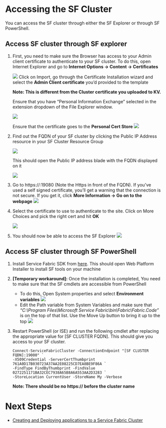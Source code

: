
# Accessing the SF Cluster
You can access the SF cluster through either the SF Explorer or through SF PowerShell.

## Access SF cluster through SF explorer
1.	First, you need to make sure the Browser has access to your Admin client certificate to authenticate to your SF cluster. To do this, open Internet Explorer  and go to **Internet Options -> Content -> Certificates**

    ![](images/internetoptionscertificates.png)
    Click on Import, go through the Certificate Installation wizard and select the **Admin Client certificate** you’d provided to the template 

    **Note: This is different from the Cluster certificate you uploaded to KV.** 
    
    Ensure that you have “Personal Information Exchange” selected in the extension dropdown of the File Explorer window.

    ![](images/selectcertificate.png)
    
    Ensure that the certificate goes to the **Personal Cert Store**
    ![](images/personalcertstore.png)

2.	Find out the FQDN of your SF cluster by clicking the Public IP Address resource in your SF Cluster Resource Group

    ![](images/deployedsfcluster.png)

    This should open the Public IP address blade with the FQDN displayed on it

    ![](images/publicipaddress.png)

3.	Go to https://<FQDN>:19080 (Note the Https in front of the FQDN). If you’ve used a self signed certificate, you’ll get a warning that the connection is not secure. If you get it, click **More Information -> Go on to the webpage**
    ![](images/notsecuregoon.png)

4.	Select the certificate to use to authenticate to the site. Click on More Choices and pick the right cert and hit **OK**

    ![](images/picksignincert.png)

5.	You should now be able to access the SF Explorer
    ![](images/sfclusterui.png)

## Access SF cluster through SF PowerShell
1. Install Service Fabric SDK from [here](https://docs.microsoft.com/en-us/azure/service-fabric/service-fabric-get-started). This should open Web Platform Installer to install SF tools on your machine
2. **[Temporary workaround]:** Once the installation is completed, You need to make sure that the SF cmdlets are accessible from PowerShell
    - To do this, Open System properties and select **Environment variables**
    ![](images/environmentvariables.png)
    - Edit the Path variable from System Variables and make sure that _“C:\Program Files\Microsoft Service Fabric\bin\Fabric\Fabric.Code”_ is on the top of that list. Use the Move Up button to bring it up to the top
    ![](images/editenvvariables.png)

3. Restart PowerShell (or ISE) and run the following cmdlet after replacing the appropriate value for [SF CLUSTER FQDN]. This should give you access to your SF cluster.
    ```
    Connect-ServiceFabricCluster -ConnectionEndpoint "[SF CLUSTER FQDN]:19000" `
    -X509Credential -ServerCertThumbprint 761A0D17B030723A37AA2E08225CD7EA8BE9F86A `
    -FindType FindByThumbprint -FindValue 0272251171BA32CEC7938A65B8A6A553AA2D3283 `
    -StoreLocation CurrentUser -StoreName My -Verbose 
    ```
    **Note: There should be no https:// before the cluster name**

# Next Steps
* [Creating and Deploying applications to a Service Fabric Cluster](https://docs.microsoft.com/en-us/azure/service-fabric/)